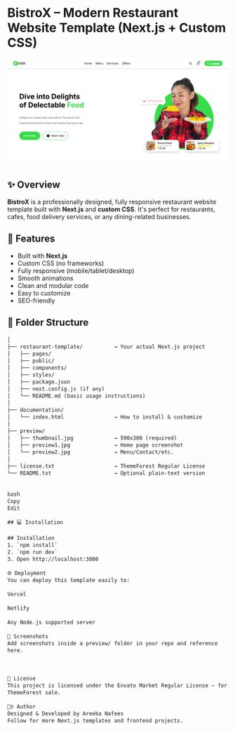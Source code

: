 # BistroX – Modern Restaurant Website Template (Next.js + Custom CSS)

![Preview](./preview/preview1.png)

## ✨ Overview

**BistroX** is a professionally designed, fully responsive restaurant website template built with **Next.js** and **custom CSS**. It's perfect for restaurants, cafes, food delivery services, or any dining-related businesses.

## 🚀 Features

- Built with **Next.js**
- Custom CSS (no frameworks)
- Fully responsive (mobile/tablet/desktop)
- Smooth animations
- Clean and modular code
- Easy to customize
- SEO-friendly

## 📁 Folder Structure

```bistrox-nextjs-template/
│
├── restaurant-template/          → Your actual Next.js project
│   ├── pages/
│   ├── public/
│   ├── components/
│   ├── styles/
│   ├── package.json
│   ├── next.config.js (if any)
│   └── README.md (basic usage instructions)
│
├── documentation/
│   └── index.html                → How to install & customize
│
├── preview/
│   ├── thumbnail.jpg             → 590x300 (required)
│   ├── preview1.jpg              → Home page screenshot
│   └── preview2.jpg              → Menu/Contact/etc.
│
├── license.txt                   → ThemeForest Regular License
└── README.txt                    → Optional plain-text version


bash
Copy
Edit

## 💻 Installation

## Installation
1. `npm install`
2. `npm run dev`
3. Open http://localhost:3000

🌐 Deployment
You can deploy this template easily to:

Vercel

Netlify

Any Node.js supported server

📸 Screenshots
Add screenshots inside a preview/ folder in your repo and reference here.



📄 License
This project is licensed under the Envato Market Regular License – for ThemeForest sale.

🙋‍♀️ Author
Designed & Developed by Areeba Nafees
Follow for more Next.js templates and frontend projects.
